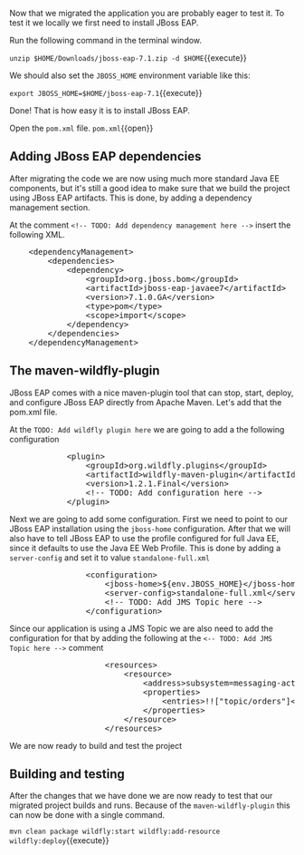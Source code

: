 Now that we migrated the application you are probably eager to test it. To test it we locally we first need to install JBoss EAP.

Run the following command in the terminal window.

``unzip $HOME/Downloads/jboss-eap-7.1.zip -d $HOME``{{execute}}

We should also set the `JBOSS_HOME` environment variable like this:

``export JBOSS_HOME=$HOME/jboss-eap-7.1``{{execute}}

Done! That is how easy it is to install JBoss EAP. 



Open the `pom.xml` file.
``pom.xml``{{open}}

## Adding JBoss EAP dependencies
After migrating the code we are now using much more standard Java EE components, but it's still a good idea to make sure that we build the project using JBoss EAP artifacts. This is done, by adding a dependency management section.

At the comment `<!-- TODO: Add dependency management here -->` insert the following XML.
<pre class="file" data-filename="pom.xml" data-target="insert" data-marker="<!-- TODO: Add dependency management here -->">
    &lt;dependencyManagement&gt;
        &lt;dependencies&gt;
            &lt;dependency&gt;
                &lt;groupId&gt;org.jboss.bom&lt;/groupId&gt;
                &lt;artifactId&gt;jboss-eap-javaee7&lt;/artifactId&gt;
                &lt;version&gt;7.1.0.GA&lt;/version&gt;
                &lt;type&gt;pom&lt;/type&gt;
                &lt;scope&gt;import&lt;/scope&gt;
            &lt;/dependency&gt;
        &lt;/dependencies&gt;
    &lt;/dependencyManagement&gt;
</pre>

## The maven-wildfly-plugin
JBoss EAP comes with a nice maven-plugin tool that can stop, start, deploy, and configure JBoss EAP directly from Apache Maven. Let's add that the pom.xml file.

At the `TODO: Add wildfly plugin here` we are going to add a the following configuration

<pre class="file" data-filename="pom.xml" data-target="insert" data-marker="            <!-- TODO: Add wildfly plugin here -->">
            &lt;plugin&gt;
                &lt;groupId&gt;org.wildfly.plugins&lt;/groupId&gt;
                &lt;artifactId&gt;wildfly-maven-plugin&lt;/artifactId&gt;
                &lt;version&gt;1.2.1.Final&lt;/version&gt;
                &lt;!-- TODO: Add configuration here --&gt;
            &lt;/plugin&gt;
</pre>

Next we are going to add some configuration. First we need to point to our JBoss EAP installation using the `jboss-home` configuration. After that we will also have to tell JBoss EAP to use the profile configured for full Java EE, since it defaults to use the Java EE Web Profile. This is done by adding a `server-config` and set it to value `standalone-full.xml`

<pre class="file" data-filename="pom.xml" data-target="insert" data-marker="                <!-- TODO: Add configuration here -->">
                &lt;configuration&gt;
                    &lt;jboss-home&gt;${env.JBOSS_HOME}&lt;/jboss-home&gt;
                    &lt;server-config&gt;standalone-full.xml&lt;/server-config&gt;
                    &lt;!-- TODO: Add JMS Topic here --&gt;
                &lt;/configuration&gt;
</pre>

Since our application is using a JMS Topic we are also need to add the configuration for that by adding the following at the ```<-- TODO: Add JMS Topic here -->``` comment

<pre class="file" data-filename="pom.xml" data-target="insert" data-marker="                    <!-- TODO: Add JMS Topic here -->">
                    &lt;resources&gt;
                        &lt;resource&gt;
                            &lt;address&gt;subsystem=messaging-activemq,server=default,jms-topic=orders&lt;/address&gt;
                            &lt;properties&gt;
                                &lt;entries&gt;!!["topic/orders"]&lt;/entries&gt;
                            &lt;/properties&gt;
                        &lt;/resource&gt;
                    &lt;/resources&gt;
</pre>

We are now ready to build and test the project

## Building and testing

After the changes that we have done we are now ready to test that our migrated project builds and runs. Because of the `maven-wildfly-plugin` this can now be done with a single command.

``mvn clean package wildfly:start wildfly:add-resource wildfly:deploy``{{execute}}






